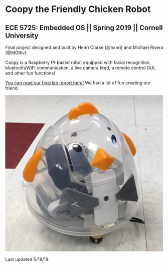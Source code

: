 # Coopy the Friendly Chicken Robot

## ECE 5725: Embedded OS || Spring 2019 || Cornell University

Final project designed and built by Henri Clarke (@hxnri) and Michael Rivera (@MGRiv).

Coopy is a Raspberry Pi-based robot equipped with facial recognition, bluetooth/WiFi communication, a live camera feed, a remote control GUI, and other fun functions!

[You can read our final lab report here!](https://hxnri.github.io/coopy/) We had a lot of fun creating our friend.

![Image of Coopy](/images/coopyfinal.jpeg)

Last updated 5/18/19.
